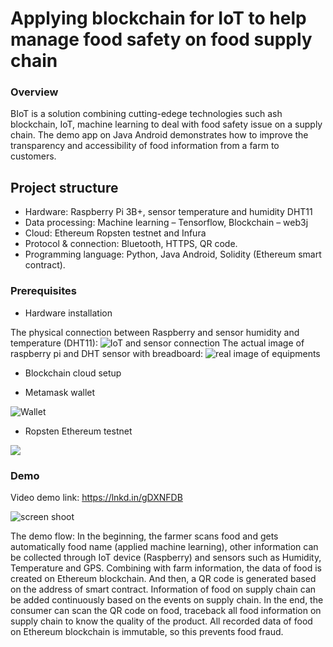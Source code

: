 # Applying blockchain for IoT to help manage food safety on food supply chain

### Overview

BIoT is a solution combining cutting-edege technologies such ash blockchain, IoT, machine learning to deal with food safety issue on a supply chain. The demo app on Java Android demonstrates how to improve the transparency and accessibility of food information from a farm to customers.

## Project structure

- Hardware: Raspberry Pi 3B+, sensor temperature and humidity DHT11 
- Data processing: Machine learning – Tensorflow, Blockchain – web3j 
- Cloud: Ethereum Ropsten testnet and Infura
- Protocol & connection: Bluetooth, HTTPS, QR code. 
- Programming language: Python, Java Android, Solidity (Ethereum smart contract).

### Prerequisites

* Hardware installation

The physical connection between Raspberry and sensor humidity and temperature (DHT11):
![IoT and sensor connection](https://github.com/henryphamit/BIoT/blob/master/demo/Sensor_IoT.png)
The actual image of raspberry pi and DHT sensor with breadboard:
![real image of equipments](https://github.com/henryphamit/BIoT/blob/master/demo/realImage.png)
 

* Blockchain cloud setup
- Metamask wallet

 ![Wallet](https://github.com/henryphamit/BIoT/blob/master/demo/MetaMaskWallet.png)
 
- Ropsten Ethereum testnet

![](https://github.com/henryphamit/BIoT/blob/master/demo/InfuraProjectsetup.png)

### Demo

Video demo link: https://lnkd.in/gDXNFDB

![screen shoot](https://github.com/henryphamit/BIoT/blob/master/demo/demoimages.png)


The demo flow:
In the beginning, the farmer scans food and gets automatically food name (applied machine learning), other information can be collected through IoT device (Raspberry) and sensors such as Humidity, Temperature and GPS.
Combining with farm information, the data of food is created on Ethereum blockchain. And then, a QR code is generated based on the address of smart contract. Information of food on supply chain can be added continuously based on the events on supply chain.
In the end, the consumer can scan the QR code on food, traceback all food information on supply chain to know the quality of the product. All recorded data of food on Ethereum blockchain is immutable, so this prevents food fraud.

